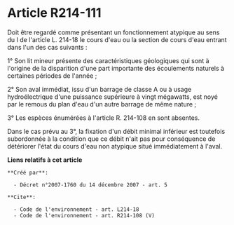 # Article R214-111

Doit être regardé comme présentant un fonctionnement atypique au sens du I de l'article L. 214-18 le cours d'eau ou la
section de cours d'eau entrant dans l'un des cas suivants :

1° Son lit mineur présente des caractéristiques géologiques qui sont à l'origine de la disparition d'une part importante des
écoulements naturels à certaines périodes de l'année ;

2° Son aval immédiat, issu d'un barrage de classe A ou à usage hydroélectrique d'une puissance supérieure à vingt mégawatts,
est noyé par le remous du plan d'eau d'un autre barrage de même nature ;

3° Les espèces énumérées à l'article R. 214-108 en sont absentes.

Dans le cas prévu au 3°, la fixation d'un débit minimal inférieur est toutefois subordonnée à la condition que ce débit n'ait
pas pour conséquence de détériorer l'état du cours d'eau non atypique situé immédiatement à l'aval.

**Liens relatifs à cet article**

	**Créé par**:

	  - Décret n°2007-1760 du 14 décembre 2007 - art. 5

	**Cite**:

	  - Code de l'environnement - art. L214-18
	  - Code de l'environnement - art. R214-108 (V)
